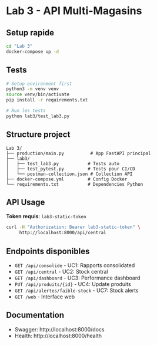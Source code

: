 # Lab 3 - API Multi-Magasins

## Setup rapide

```bash
cd "Lab 3"
docker-compose up -d
```

## Tests

```bash
# Setup environment first
python3 -m venv venv
source venv/bin/activate
pip install -r requirements.txt

# Run les tests
python lab3/test_lab3.py
```

## Structure project

```
Lab 3/
├── production/main.py          # App FastAPI principal  
├── lab3/
│   ├── test_lab3.py           # Tests auto
│   ├── test_pytest.py         # Tests pour CI/CD
│   └── postman-collection.json # Collection API
├── docker-compose.yml         # Config Docker
└── requirements.txt           # Dependencies Python
```

## API Usage

**Token requis**: `lab3-static-token`

```bash
curl -H "Authorization: Bearer lab3-static-token" \
     http://localhost:8000/api/central
```

## Endpoints disponibles

- `GET /api/consolide` - UC1: Rapports consolidated  
- `GET /api/central` - UC2: Stock central
- `GET /api/dashboard` - UC3: Performance dashboard
- `PUT /api/produits/{id}` - UC4: Update produits
- `GET /api/alertes/faible-stock` - UC7: Stock alerts
- `GET /web` - Interface web

## Documentation

- Swagger: http://localhost:8000/docs
- Health: http://localhost:8000/health